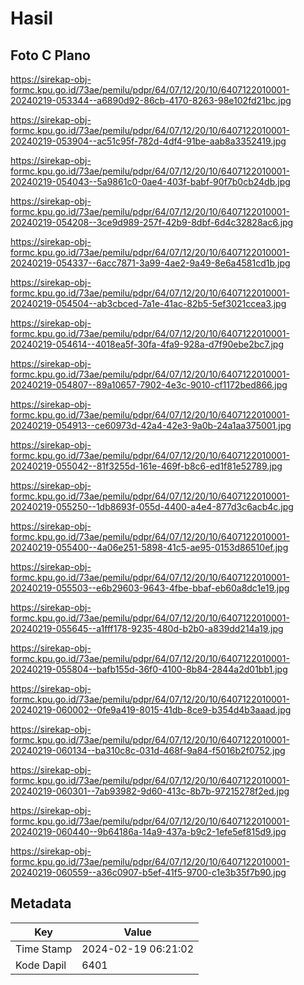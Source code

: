 # Hasil

## Foto C Plano

https://sirekap-obj-formc.kpu.go.id/73ae/pemilu/pdpr/64/07/12/20/10/6407122010001-20240219-053344--a6890d92-86cb-4170-8263-98e102fd21bc.jpg

https://sirekap-obj-formc.kpu.go.id/73ae/pemilu/pdpr/64/07/12/20/10/6407122010001-20240219-053904--ac51c95f-782d-4df4-91be-aab8a3352419.jpg

https://sirekap-obj-formc.kpu.go.id/73ae/pemilu/pdpr/64/07/12/20/10/6407122010001-20240219-054043--5a9861c0-0ae4-403f-babf-90f7b0cb24db.jpg

https://sirekap-obj-formc.kpu.go.id/73ae/pemilu/pdpr/64/07/12/20/10/6407122010001-20240219-054208--3ce9d989-257f-42b9-8dbf-6d4c32828ac6.jpg

https://sirekap-obj-formc.kpu.go.id/73ae/pemilu/pdpr/64/07/12/20/10/6407122010001-20240219-054337--6acc7871-3a99-4ae2-9a49-8e6a4581cd1b.jpg

https://sirekap-obj-formc.kpu.go.id/73ae/pemilu/pdpr/64/07/12/20/10/6407122010001-20240219-054504--ab3cbced-7a1e-41ac-82b5-5ef3021ccea3.jpg

https://sirekap-obj-formc.kpu.go.id/73ae/pemilu/pdpr/64/07/12/20/10/6407122010001-20240219-054614--4018ea5f-30fa-4fa9-928a-d7f90ebe2bc7.jpg

https://sirekap-obj-formc.kpu.go.id/73ae/pemilu/pdpr/64/07/12/20/10/6407122010001-20240219-054807--89a10657-7902-4e3c-9010-cf1172bed866.jpg

https://sirekap-obj-formc.kpu.go.id/73ae/pemilu/pdpr/64/07/12/20/10/6407122010001-20240219-054913--ce60973d-42a4-42e3-9a0b-24a1aa375001.jpg

https://sirekap-obj-formc.kpu.go.id/73ae/pemilu/pdpr/64/07/12/20/10/6407122010001-20240219-055042--81f3255d-161e-469f-b8c6-ed1f81e52789.jpg

https://sirekap-obj-formc.kpu.go.id/73ae/pemilu/pdpr/64/07/12/20/10/6407122010001-20240219-055250--1db8693f-055d-4400-a4e4-877d3c6acb4c.jpg

https://sirekap-obj-formc.kpu.go.id/73ae/pemilu/pdpr/64/07/12/20/10/6407122010001-20240219-055400--4a06e251-5898-41c5-ae95-0153d86510ef.jpg

https://sirekap-obj-formc.kpu.go.id/73ae/pemilu/pdpr/64/07/12/20/10/6407122010001-20240219-055503--e6b29603-9643-4fbe-bbaf-eb60a8dc1e19.jpg

https://sirekap-obj-formc.kpu.go.id/73ae/pemilu/pdpr/64/07/12/20/10/6407122010001-20240219-055645--a1fff178-9235-480d-b2b0-a839dd214a19.jpg

https://sirekap-obj-formc.kpu.go.id/73ae/pemilu/pdpr/64/07/12/20/10/6407122010001-20240219-055804--bafb155d-36f0-4100-8b84-2844a2d01bb1.jpg

https://sirekap-obj-formc.kpu.go.id/73ae/pemilu/pdpr/64/07/12/20/10/6407122010001-20240219-060002--0fe9a419-8015-41db-8ce9-b354d4b3aaad.jpg

https://sirekap-obj-formc.kpu.go.id/73ae/pemilu/pdpr/64/07/12/20/10/6407122010001-20240219-060134--ba310c8c-031d-468f-9a84-f5016b2f0752.jpg

https://sirekap-obj-formc.kpu.go.id/73ae/pemilu/pdpr/64/07/12/20/10/6407122010001-20240219-060301--7ab93982-9d60-413c-8b7b-97215278f2ed.jpg

https://sirekap-obj-formc.kpu.go.id/73ae/pemilu/pdpr/64/07/12/20/10/6407122010001-20240219-060440--9b64186a-14a9-437a-b9c2-1efe5ef815d9.jpg

https://sirekap-obj-formc.kpu.go.id/73ae/pemilu/pdpr/64/07/12/20/10/6407122010001-20240219-060559--a36c0907-b5ef-41f5-9700-c1e3b35f7b90.jpg


## Metadata

| Key        | Value               |
| ---------- | ------------------- |
| Time Stamp | 2024-02-19 06:21:02 |
| Kode Dapil | 6401                |



